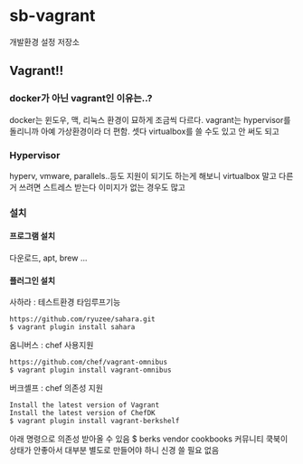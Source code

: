 # sb-vagrant

개발환경 설정 저장소

## Vagrant!!

### docker가 아닌 vagrant인 이유는..?

docker는 윈도우, 맥, 리눅스 환경이 묘하게 조금씩 다르다.
vagrant는 hypervisor를 돌리니까 아예 가상환경이라 더 편함.
셋다 virtualbox를 쓸 수도 있고 안 써도 되고

### Hypervisor
hyperv, vmware, parallels..등도 지원이 되기도 하는게 해보니 virtualbox 말고 다른거 쓰려면 스트레스 받는다
이미지가 없는 경우도 많고

### 설치

#### 프로그램 설치
다운로드, apt, brew ...

#### 플러그인 설치

사하라 : 테스트환경 타임루프기능
```
https://github.com/ryuzee/sahara.git
$ vagrant plugin install sahara
```
옴니버스 : chef 사용지원
```
https://github.com/chef/vagrant-omnibus
$ vagrant plugin install vagrant-omnibus
```
버크셸프 : chef 의존성 지원
```
Install the latest version of Vagrant
Install the latest version of ChefDK
$ vagrant plugin install vagrant-berkshelf
```
아래 명령으로 의존성 받아올 수 있음
$ berks vendor cookbooks
커뮤니티 쿡북이 상태가 안좋아서 대부분 별도로 만들어야 하니 신경 쓸 필요 없음
